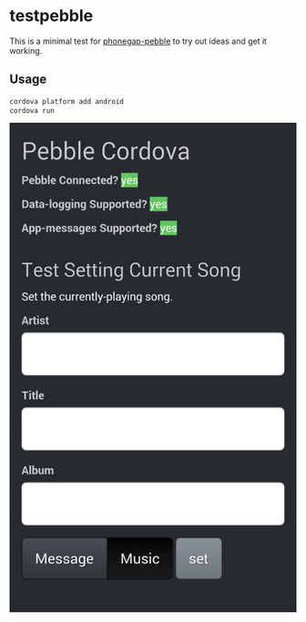 # testpebble

This is a minimal test for [phonegap-pebble](https://github.com/konsumer/phonegap-pebble) to try out ideas and get it working.

## Usage

    cordova platform add android
    cordova run


![screenshot](https://raw.githubusercontent.com/konsumer/testpebble/master/screenshot.png "Screenshot")